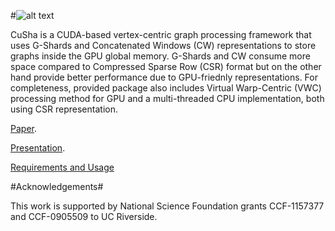 #![alt text](http://farkhor.github.io/CuSha/images/CuSha-logo-small.png "CuSha")

CuSha is a CUDA-based vertex-centric graph processing framework that uses G-Shards and Concatenated Windows (CW) representations to store graphs inside the GPU global memory. G-Shards and CW consume more space compared to Compressed Sparse Row (CSR) format but on the other hand provide better performance due to GPU-friednly representations. For completeness, provided package also includes Virtual Warp-Centric (VWC) processing method for GPU and a multi-threaded CPU implementation, both using CSR representation.

[Paper](http://dx.doi.org/10.1145/2600212.2600227).

[Presentation](http://www.cs.ucr.edu/~fkhor001/CuSha/CuSha_Slides.pptx).

[Requirements and Usage](http://farkhor.github.io/CuSha/)

#Acknowledgements#

This work is supported by National Science Foundation grants CCF-1157377 and CCF-0905509 to UC Riverside.
